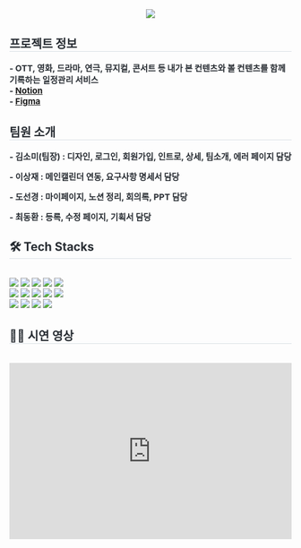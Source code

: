 <div align= "center">
    <img src="https://capsule-render.vercel.app/api?type=cylinder&color=4a4b6d&height=120&text=Culture%20Log%20:%20문화생활%20기록%20서비스&animation=fadeIn&fontColor=ffffff&fontSize=40" />
    </div>
    <div style="text-align: left;"> 
    <h2 style="border-bottom: 1px solid #d8dee4; color: #282d33;"> 프로젝트 정보 </h2>  
    <div style="font-weight: 700; font-size: 15px; text-align: left; color: #282d33;">
    - OTT, 영화, 드라마, 연극, 뮤지컬, 콘서트 등 내가 본 컨텐츠와 볼 컨텐츠를 함께 기록하는 일정관리 서비스 </br>
    - <a href="https://alert-stomach-4e6.notion.site/Culture-Log-412423e6ea6440e9a564825e49ead871" terget="_blank">Notion</a><br/>
    - <a href="" terget="_blank">Figma</a>
    </div> 
    </div><div style="text-align: left;"> 
    <h2 style="border-bottom: 1px solid #d8dee4; color: #282d33;"> 팀원 소개 </h2>  
    <div style="font-weight: 700; font-size: 15px; text-align: left; color: #282d33;">
    <p>- 김소미(팀장) : 디자인, 로그인, 회원가입, 인트로, 상세, 팀소개, 에러 페이지 담당</p>
    <p>- 이상재 : 메인캘린더 연동, 요구사항 명세서 담당</p>
    <p>- 도선경 : 마이페이지, 노션 정리, 회의록, PPT 담당</p>
    <p>- 최동환 : 등록, 수정 페이지, 기획서 담당</p>
    </div> 
    </div>
    <div style="text-align: left;">
    <h2 style="border-bottom: 1px solid #d8dee4; color: #282d33;"> 🛠️ Tech Stacks </h2> <br> 
    <div style="margin: ; text-align: left;" "text-align: left;"> <img src="https://img.shields.io/badge/CSS3-1572B6?style=for-the-badge&logo=CSS3&logoColor=white">
          <img src="https://img.shields.io/badge/Eslint-4B32C3?style=for-the-badge&logo=Eslint&logoColor=white">
          <img src="https://img.shields.io/badge/Figma-F24E1E?style=for-the-badge&logo=Figma&logoColor=white">
          <img src="https://img.shields.io/badge/Firebase-FFCA28?style=for-the-badge&logo=Firebase&logoColor=white">
          <img src="https://img.shields.io/badge/Git-F05032?style=for-the-badge&logo=Git&logoColor=white">
          <br/><img src="https://img.shields.io/badge/Github-181717?style=for-the-badge&logo=Github&logoColor=white">
          <img src="https://img.shields.io/badge/HTML5-E34F26?style=for-the-badge&logo=HTML5&logoColor=white">
          <img src="https://img.shields.io/badge/Javascript-F7DF1E?style=for-the-badge&logo=Javascript&logoColor=white">
          <img src="https://img.shields.io/badge/Notion-000000?style=for-the-badge&logo=Notion&logoColor=white">
          <img src="https://img.shields.io/badge/Prettier-F7B93E?style=for-the-badge&logo=Prettier&logoColor=white">
          <br/><img src="https://img.shields.io/badge/React-61DAFB?style=for-the-badge&logo=React&logoColor=white">
          <img src="https://img.shields.io/badge/Sass-CC6699?style=for-the-badge&logo=Sass&logoColor=white">
          <img src="https://img.shields.io/badge/Slack-4A154B?style=for-the-badge&logo=Slack&logoColor=white">
          <img src="https://img.shields.io/badge/StyledComponents-DB7093?style=for-the-badge&logo=StyledComponents&logoColor=white">
          </div>
    </div>
    <div style="text-align: left;">
    <h2 style="border-bottom: 1px solid #d8dee4; color: #282d33;"> 🧑‍💻 시연 영상 </h2> <br> 
    <div style="text-align: left;"> <iframe width="100%" height="315" src="https://www.youtube.com/embed/sox6EovMV6k?si=MNk5ISnfsyzWCUvt" title="YouTube video player" frameborder="0" allow="accelerometer; autoplay; clipboard-write; encrypted-media; gyroscope; picture-in-picture; web-share" allowfullscreen></iframe></div>  <br> 
    <div style="text-align: left;">  </div> 
    </div>
